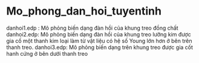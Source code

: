 # Mo_phong_dan_hoi_tuyentinh
danhoi1.edp : Mô phỏng biến dạng đàn hồi của khung treo đồng chất
danhoi2.edp: Mô phỏng biến dạng đàn hồi của khung treo lưỡng kim được gia cố một thanh kim loại làm từ vật liệu có hệ số Young lớn hơn ở bên trên thanh treo.
danhoi3.edp: Mô phỏng biến dạng trên khung treo được gia cốt hanh cứng ở bên dưới thanh treo
